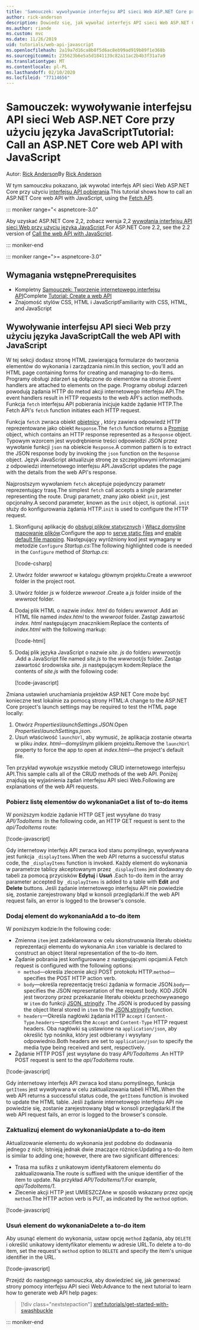 ```yaml
---
title: 'Samouczek: wywoływanie interfejsu API sieci Web ASP.NET Core przy użyciu języka JavaScript'
author: rick-anderson
description: Dowiedz się, jak wywołać interfejs API sieci Web ASP.NET Core przy użyciu języka JavaScript.
ms.author: riande
ms.custom: mvc
ms.date: 11/26/2019
uid: tutorials/web-api-javascript
ms.openlocfilehash: 2a19a7d16ca8b8f5d6ac8eb99ad919b89f1e368b
ms.sourcegitcommit: 235623b6e5a5d1841139c82a11ac2b4b3f31a7a9
ms.translationtype: MT
ms.contentlocale: pl-PL
ms.lasthandoff: 02/10/2020
ms.locfileid: "77114656"
---
```

# <a name="tutorial-call-an-aspnet-core-web-api-with-javascript"></a><span data-ttu-id="16051-103">Samouczek: wywoływanie interfejsu API sieci Web ASP.NET Core przy użyciu języka JavaScript</span><span class="sxs-lookup"><span data-stu-id="16051-103">Tutorial: Call an ASP.NET Core web API with JavaScript</span></span>

<span data-ttu-id="16051-104">Autor: [Rick Anderson](https://twitter.com/RickAndMSFT)</span><span class="sxs-lookup"><span data-stu-id="16051-104">By [Rick Anderson](https://twitter.com/RickAndMSFT)</span></span>

<span data-ttu-id="16051-105">W tym samouczku pokazano, jak wywołać interfejs API sieci Web ASP.NET Core przy użyciu [interfejsu API pobierania](https://developer.mozilla.org/docs/Web/API/Fetch_API).</span><span class="sxs-lookup"><span data-stu-id="16051-105">This tutorial shows how to call an ASP.NET Core web API with JavaScript, using the [Fetch API](https://developer.mozilla.org/docs/Web/API/Fetch_API).</span></span>

::: moniker range="< aspnetcore-3.0"

<span data-ttu-id="16051-106">Aby uzyskać ASP.NET Core 2,2, zobacz wersja 2,2 [wywołania interfejsu API sieci Web przy użyciu języka JavaScript](xref:tutorials/first-web-api#call-the-web-api-with-javascript).</span><span class="sxs-lookup"><span data-stu-id="16051-106">For ASP.NET Core 2.2, see the 2.2 version of [Call the web API with JavaScript](xref:tutorials/first-web-api#call-the-web-api-with-javascript).</span></span>

::: moniker-end

::: moniker range=">= aspnetcore-3.0"

## <a name="prerequisites"></a><span data-ttu-id="16051-107">Wymagania wstępne</span><span class="sxs-lookup"><span data-stu-id="16051-107">Prerequisites</span></span>

* <span data-ttu-id="16051-108">Kompletny [Samouczek: Tworzenie internetowego interfejsu API](xref:tutorials/first-web-api)</span><span class="sxs-lookup"><span data-stu-id="16051-108">Complete [Tutorial: Create a web API](xref:tutorials/first-web-api)</span></span>
* <span data-ttu-id="16051-109">Znajomość stylów CSS, HTML i JavaScript</span><span class="sxs-lookup"><span data-stu-id="16051-109">Familiarity with CSS, HTML, and JavaScript</span></span>

## <a name="call-the-web-api-with-javascript"></a><span data-ttu-id="16051-110">Wywoływanie interfejsu API sieci Web przy użyciu języka JavaScript</span><span class="sxs-lookup"><span data-stu-id="16051-110">Call the web API with JavaScript</span></span>

<span data-ttu-id="16051-111">W tej sekcji dodasz stronę HTML zawierającą formularze do tworzenia elementów do wykonania i zarządzania nimi.</span><span class="sxs-lookup"><span data-stu-id="16051-111">In this section, you'll add an HTML page containing forms for creating and managing to-do items.</span></span> <span data-ttu-id="16051-112">Programy obsługi zdarzeń są dołączone do elementów na stronie.</span><span class="sxs-lookup"><span data-stu-id="16051-112">Event handlers are attached to elements on the page.</span></span> <span data-ttu-id="16051-113">Programy obsługi zdarzeń powodują żądania HTTP do metod akcji internetowego interfejsu API.</span><span class="sxs-lookup"><span data-stu-id="16051-113">The event handlers result in HTTP requests to the web API's action methods.</span></span> <span data-ttu-id="16051-114">Funkcja `fetch` interfejsu API pobierania inicjuje każde żądanie HTTP.</span><span class="sxs-lookup"><span data-stu-id="16051-114">The Fetch API's `fetch` function initiates each HTTP request.</span></span>

<span data-ttu-id="16051-115">Funkcja `fetch` zwraca obiekt [obietnicy](https://developer.mozilla.org/docs/Web/JavaScript/Reference/Global_Objects/Promise) , który zawiera odpowiedź HTTP reprezentowane jako obiekt `Response`.</span><span class="sxs-lookup"><span data-stu-id="16051-115">The `fetch` function returns a [Promise](https://developer.mozilla.org/docs/Web/JavaScript/Reference/Global_Objects/Promise) object, which contains an HTTP response represented as a `Response` object.</span></span> <span data-ttu-id="16051-116">Typowym wzorcem jest wyodrębnienie treści odpowiedzi JSON przez wywołanie funkcji `json` na obiekcie `Response`.</span><span class="sxs-lookup"><span data-stu-id="16051-116">A common pattern is to extract the JSON response body by invoking the `json` function on the `Response` object.</span></span> <span data-ttu-id="16051-117">Język JavaScript aktualizuje stronę ze szczegółowymi informacjami z odpowiedzi internetowego interfejsu API.</span><span class="sxs-lookup"><span data-stu-id="16051-117">JavaScript updates the page with the details from the web API's response.</span></span>

<span data-ttu-id="16051-118">Najprostszym wywołaniem `fetch` akceptuje pojedynczy parametr reprezentujący trasę.</span><span class="sxs-lookup"><span data-stu-id="16051-118">The simplest `fetch` call accepts a single parameter representing the route.</span></span> <span data-ttu-id="16051-119">Drugi parametr, znany jako obiekt `init`, jest opcjonalny.</span><span class="sxs-lookup"><span data-stu-id="16051-119">A second parameter, known as the `init` object, is optional.</span></span> <span data-ttu-id="16051-120">`init` służy do konfigurowania żądania HTTP.</span><span class="sxs-lookup"><span data-stu-id="16051-120">`init` is used to configure the HTTP request.</span></span>

1. <span data-ttu-id="16051-121">Skonfiguruj aplikację do [obsługi plików statycznych](/dotnet/api/microsoft.aspnetcore.builder.staticfileextensions.usestaticfiles#Microsoft_AspNetCore_Builder_StaticFileExtensions_UseStaticFiles_Microsoft_AspNetCore_Builder_IApplicationBuilder_) i [Włącz domyślne mapowanie plików](/dotnet/api/microsoft.aspnetcore.builder.defaultfilesextensions.usedefaultfiles#Microsoft_AspNetCore_Builder_DefaultFilesExtensions_UseDefaultFiles_Microsoft_AspNetCore_Builder_IApplicationBuilder_).</span><span class="sxs-lookup"><span data-stu-id="16051-121">Configure the app to [serve static files](/dotnet/api/microsoft.aspnetcore.builder.staticfileextensions.usestaticfiles#Microsoft_AspNetCore_Builder_StaticFileExtensions_UseStaticFiles_Microsoft_AspNetCore_Builder_IApplicationBuilder_) and [enable default file mapping](/dotnet/api/microsoft.aspnetcore.builder.defaultfilesextensions.usedefaultfiles#Microsoft_AspNetCore_Builder_DefaultFilesExtensions_UseDefaultFiles_Microsoft_AspNetCore_Builder_IApplicationBuilder_).</span></span> <span data-ttu-id="16051-122">Następujący wyróżniony kod jest wymagany w metodzie `Configure` *Startup.cs*:</span><span class="sxs-lookup"><span data-stu-id="16051-122">The following highlighted code is needed in the `Configure` method of *Startup.cs*:</span></span>

    [!code-csharp[](first-web-api/samples/3.0/TodoApi/StartupJavaScript.cs?highlight=8-9&name=snippet_configure)]

1. <span data-ttu-id="16051-123">Utwórz folder *wwwroot* w katalogu głównym projektu.</span><span class="sxs-lookup"><span data-stu-id="16051-123">Create a *wwwroot* folder in the project root.</span></span>

1. <span data-ttu-id="16051-124">Utwórz folder *js* w folderze *wwwroot* .</span><span class="sxs-lookup"><span data-stu-id="16051-124">Create a *js* folder inside of the *wwwroot* folder.</span></span>

1. <span data-ttu-id="16051-125">Dodaj plik HTML o nazwie *index. html* do folderu *wwwroot* .</span><span class="sxs-lookup"><span data-stu-id="16051-125">Add an HTML file named *index.html* to the *wwwroot* folder.</span></span> <span data-ttu-id="16051-126">Zastąp zawartość *index. html* następującym znacznikiem:</span><span class="sxs-lookup"><span data-stu-id="16051-126">Replace the contents of *index.html* with the following markup:</span></span>

    [!code-html[](first-web-api/samples/3.0/TodoApi/wwwroot/index.html)]

1. <span data-ttu-id="16051-127">Dodaj plik języka JavaScript o nazwie *site. js* do folderu *wwwroot/js* .</span><span class="sxs-lookup"><span data-stu-id="16051-127">Add a JavaScript file named *site.js* to the *wwwroot/js* folder.</span></span> <span data-ttu-id="16051-128">Zastąp zawartość środowiska *site. js* następującym kodem:</span><span class="sxs-lookup"><span data-stu-id="16051-128">Replace the contents of *site.js* with the following code:</span></span>

    [!code-javascript[](first-web-api/samples/3.0/TodoApi/wwwroot/js/site.js?name=snippet_SiteJs)]

<span data-ttu-id="16051-129">Zmiana ustawień uruchamiania projektów ASP.NET Core może być konieczne test lokalnie za pomocą strony HTML:</span><span class="sxs-lookup"><span data-stu-id="16051-129">A change to the ASP.NET Core project's launch settings may be required to test the HTML page locally:</span></span>

1. <span data-ttu-id="16051-130">Otwórz *Properties\launchSettings.JSON*.</span><span class="sxs-lookup"><span data-stu-id="16051-130">Open *Properties\launchSettings.json*.</span></span>
1. <span data-ttu-id="16051-131">Usuń właściwość `launchUrl`, aby wymusić, że aplikacja zostanie otwarta w pliku *index. html*&mdash;domyślnym plikiem projektu.</span><span class="sxs-lookup"><span data-stu-id="16051-131">Remove the `launchUrl` property to force the app to open at *index.html*&mdash;the project's default file.</span></span>

<span data-ttu-id="16051-132">Ten przykład wywołuje wszystkie metody CRUD internetowego interfejsu API.</span><span class="sxs-lookup"><span data-stu-id="16051-132">This sample calls all of the CRUD methods of the web API.</span></span> <span data-ttu-id="16051-133">Poniżej znajdują się wyjaśnienia żądań interfejsu API sieci Web.</span><span class="sxs-lookup"><span data-stu-id="16051-133">Following are explanations of the web API requests.</span></span>

### <a name="get-a-list-of-to-do-items"></a><span data-ttu-id="16051-134">Pobierz listę elementów do wykonania</span><span class="sxs-lookup"><span data-stu-id="16051-134">Get a list of to-do items</span></span>

<span data-ttu-id="16051-135">W poniższym kodzie żądanie HTTP GET jest wysyłane do trasy *API/TodoItems* :</span><span class="sxs-lookup"><span data-stu-id="16051-135">In the following code, an HTTP GET request is sent to the *api/TodoItems* route:</span></span>

[!code-javascript[](first-web-api/samples/3.0/TodoApi/wwwroot/js/site.js?name=snippet_GetItems)]

<span data-ttu-id="16051-136">Gdy internetowy interfejs API zwraca kod stanu pomyślnego, wywoływana jest funkcja `_displayItems`.</span><span class="sxs-lookup"><span data-stu-id="16051-136">When the web API returns a successful status code, the `_displayItems` function is invoked.</span></span> <span data-ttu-id="16051-137">Każdy element do wykonania w parametrze tablicy akceptowanym przez `_displayItems` jest dodawany do tabeli za pomocą przycisków **Edytuj** i **Usuń** .</span><span class="sxs-lookup"><span data-stu-id="16051-137">Each to-do item in the array parameter accepted by `_displayItems` is added to a table with **Edit** and **Delete** buttons.</span></span> <span data-ttu-id="16051-138">Jeśli żądanie internetowego interfejsu API nie powiedzie się, zostanie zarejestrowany błąd w konsoli przeglądarki.</span><span class="sxs-lookup"><span data-stu-id="16051-138">If the web API request fails, an error is logged to the browser's console.</span></span>

### <a name="add-a-to-do-item"></a><span data-ttu-id="16051-139">Dodaj element do wykonania</span><span class="sxs-lookup"><span data-stu-id="16051-139">Add a to-do item</span></span>

<span data-ttu-id="16051-140">W poniższym kodzie:</span><span class="sxs-lookup"><span data-stu-id="16051-140">In the following code:</span></span>

* <span data-ttu-id="16051-141">Zmienna `item` jest zadeklarowana w celu skonstruowania literału obiektu reprezentacji elementu do wykonania.</span><span class="sxs-lookup"><span data-stu-id="16051-141">An `item` variable is declared to construct an object literal representation of the to-do item.</span></span>
* <span data-ttu-id="16051-142">Żądanie pobrania jest konfigurowane z następującymi opcjami:</span><span class="sxs-lookup"><span data-stu-id="16051-142">A Fetch request is configured with the following options:</span></span>
  * <span data-ttu-id="16051-143">`method`&mdash;określa zlecenie akcji POST protokołu HTTP.</span><span class="sxs-lookup"><span data-stu-id="16051-143">`method`&mdash;specifies the POST HTTP action verb.</span></span>
  * <span data-ttu-id="16051-144">`body`&mdash;określa reprezentację treści żądania w formacie JSON.</span><span class="sxs-lookup"><span data-stu-id="16051-144">`body`&mdash;specifies the JSON representation of the request body.</span></span> <span data-ttu-id="16051-145">KOD JSON jest tworzony przez przekazanie literału obiektu przechowywanego w `item` do funkcji [JSON. stringify](https://developer.mozilla.org/docs/Web/JavaScript/Reference/Global_Objects/JSON/stringify) .</span><span class="sxs-lookup"><span data-stu-id="16051-145">The JSON is produced by passing the object literal stored in `item` to the [JSON.stringify](https://developer.mozilla.org/docs/Web/JavaScript/Reference/Global_Objects/JSON/stringify) function.</span></span>
  * <span data-ttu-id="16051-146">`headers`&mdash;Określa nagłówki żądania HTTP `Accept` i `Content-Type`.</span><span class="sxs-lookup"><span data-stu-id="16051-146">`headers`&mdash;specifies the `Accept` and `Content-Type` HTTP request headers.</span></span> <span data-ttu-id="16051-147">Oba nagłówki są ustawione na `application/json`, aby określić typ nośnika, który jest odbierany i wysyłany odpowiednio.</span><span class="sxs-lookup"><span data-stu-id="16051-147">Both headers are set to `application/json` to specify the media type being received and sent, respectively.</span></span>
* <span data-ttu-id="16051-148">Żądanie HTTP POST jest wysyłane do trasy *API/TodoItems* .</span><span class="sxs-lookup"><span data-stu-id="16051-148">An HTTP POST request is sent to the *api/TodoItems* route.</span></span>

[!code-javascript[](first-web-api/samples/3.0/TodoApi/wwwroot/js/site.js?name=snippet_AddItem)]

<span data-ttu-id="16051-149">Gdy internetowy interfejs API zwraca kod stanu pomyślnego, funkcja `getItems` jest wywoływana w celu zaktualizowania tabeli HTML.</span><span class="sxs-lookup"><span data-stu-id="16051-149">When the web API returns a successful status code, the `getItems` function is invoked to update the HTML table.</span></span> <span data-ttu-id="16051-150">Jeśli żądanie internetowego interfejsu API nie powiedzie się, zostanie zarejestrowany błąd w konsoli przeglądarki.</span><span class="sxs-lookup"><span data-stu-id="16051-150">If the web API request fails, an error is logged to the browser's console.</span></span>

### <a name="update-a-to-do-item"></a><span data-ttu-id="16051-151">Zaktualizuj element do wykonania</span><span class="sxs-lookup"><span data-stu-id="16051-151">Update a to-do item</span></span>

<span data-ttu-id="16051-152">Aktualizowanie elementu do wykonania jest podobne do dodawania jednego z nich; Istnieją jednak dwie znaczące różnice:</span><span class="sxs-lookup"><span data-stu-id="16051-152">Updating a to-do item is similar to adding one; however, there are two significant differences:</span></span>

* <span data-ttu-id="16051-153">Trasa ma sufiks z unikatowym identyfikatorem elementu do zaktualizowania.</span><span class="sxs-lookup"><span data-stu-id="16051-153">The route is suffixed with the unique identifier of the item to update.</span></span> <span data-ttu-id="16051-154">Na przykład *API/TodoItems/1*.</span><span class="sxs-lookup"><span data-stu-id="16051-154">For example, *api/TodoItems/1*.</span></span>
* <span data-ttu-id="16051-155">Zlecenie akcji HTTP jest UMIESZCZAne w sposób wskazany przez opcję `method`.</span><span class="sxs-lookup"><span data-stu-id="16051-155">The HTTP action verb is PUT, as indicated by the `method` option.</span></span>

[!code-javascript[](first-web-api/samples/3.0/TodoApi/wwwroot/js/site.js?name=snippet_UpdateItem)]

### <a name="delete-a-to-do-item"></a><span data-ttu-id="16051-156">Usuń element do wykonania</span><span class="sxs-lookup"><span data-stu-id="16051-156">Delete a to-do item</span></span>

<span data-ttu-id="16051-157">Aby usunąć element do wykonania, ustaw opcję `method` żądania, aby `DELETE` i określić unikatowy identyfikator elementu w adresie URL.</span><span class="sxs-lookup"><span data-stu-id="16051-157">To delete a to-do item, set the request's `method` option to `DELETE` and specify the item's unique identifier in the URL.</span></span>

[!code-javascript[](first-web-api/samples/3.0/TodoApi/wwwroot/js/site.js?name=snippet_DeleteItem)]

<span data-ttu-id="16051-158">Przejdź do następnego samouczka, aby dowiedzieć się, jak generować strony pomocy interfejsu API sieci Web:</span><span class="sxs-lookup"><span data-stu-id="16051-158">Advance to the next tutorial to learn how to generate web API help pages:</span></span>

> [!div class="nextstepaction"]
> <xref:tutorials/get-started-with-swashbuckle>

::: moniker-end
